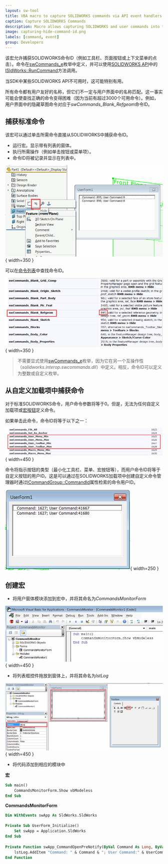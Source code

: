 ```yaml
---
layout: sw-tool
title: VBA macro to capture SOLIDWORKS commands via API event handlers
caption: Capture SOLIDWORKS Commands
description: Macro allows capturing SOLIDWORKS and user commands into the list box
image: capturing-hide-command-id.png
labels: [command, event]
group: Developers
---
```

该宏允许捕获SOLIDWORKS命令ID（例如工具栏、页面按钮或上下文菜单的点击）。命令在[swCommands_e](https://help.solidworks.com/2012/english/api/swcommands/solidworks.interop.swcommands~solidworks.interop.swcommands.swcommands_e.html)枚举中定义，并可以使用[SOLIDWORKS API](https://help.solidworks.com/2012/english/api/sldworksapi/solidworks.interop.sldworks~solidworks.interop.sldworks.isldworks~runcommand.html)中的[ISldWorks::RunCommand](https://help.solidworks.com/2012/english/api/sldworksapi/solidworks.interop.sldworks~solidworks.interop.sldworks.isldworks~runcommand.html)方法调用。

当SDK中某些SOLIDWORKS API不可用时，这可能特别有用。

所有命令都有用户友好的名称，但它们不一定与用户界面中的名称匹配。这一事实可能会使查找正确的命令变得困难（因为当前有超过3000个可用命令）。例如，用户界面中的隐藏草图命令对应于*swCommands_Blank_Refgeom*命令ID。

## 捕获标准命令

该宏可以通过单击所需命令直接从SOLIDWORKS中捕获命令ID。

* 运行宏。显示带有列表的窗体。
* 执行所需操作（例如单击按钮或菜单项）。
* 命令ID将被记录并显示在列表中。

![捕获隐藏草图命令ID](capturing-hide-command-id.png){ width=350 }

可以在[命令列表](https://help.solidworks.com/2012/english/api/swcommands/solidworks.interop.swcommands~solidworks.interop.swcommands.swcommands_e.html)中查找命令ID。

![swCommands_e枚举中的隐藏草图命令ID](sw-commands-id.png){ width=350 }

> 不需要显式使用[swCommands_e](https://help.solidworks.com/2012/english/api/swcommands/solidworks.interop.swcommands~solidworks.interop.swcommands.swcommands_e.html)枚举，因为它在另一个互操作性（*solidworks.interop.swcommands.dll*）中定义。相反，命令ID可以定义为整数或自定义枚举。

## 从自定义加载项中捕获命令

对于标准SOLIDWORKS命令，用户命令参数将等于0。但是，无法为任何自定义加载项或[宏按钮](/solidworks-api/getting-started/macros/macro-buttons/)定义命令。

如果单击此命令，命令ID将等于以下之一：

![用户特定命令ID](user-commands.png){ width=450 }

命令将指示按钮的类型（最小化工具栏、菜单、宏按钮等），而用户命令ID将等于自定义按钮的用户ID。这是可以通过在SOLIDWORKS加载项中创建自定义命令管理器时通过[ICommandGroup::CommandId](https://help.solidworks.com/2012/english/api/sldworksapi/SolidWorks.Interop.sldworks~SolidWorks.Interop.sldworks.ICommandGroup~CommandID.html)属性检索的命令用户ID。

![从自定义加载项中捕获命令](capturing-user-command-id.png){ width=250 }

## 创建宏

* 将用户窗体模块添加到宏中，并将其命名为*CommandsMonitorForm*

![VBA项目结构](vba-macro-project.png){ width=450 }

* 将列表框控件拖放到窗体上，并将其命名为*lstLog*

![将列表框控件添加到窗体](add-list-box-control.png){ width=450 }

* 将代码添加到相应的模块中

**宏**

~~~ vb
Sub main()
    CommandsMonitorForm.Show vbModeless
End Sub
~~~



**CommandsMonitorForm**

~~~ vb
Dim WithEvents swApp As SldWorks.SldWorks

Private Sub UserForm_Initialize()
    Set swApp = Application.SldWorks
End Sub

Private Function swApp_CommandOpenPreNotify(ByVal Command As Long, ByVal UserCommand As Long) As Long
    lstLog.AddItem "Command: " & Command & "; User Command:" & UserCommand
End Function
~~~

